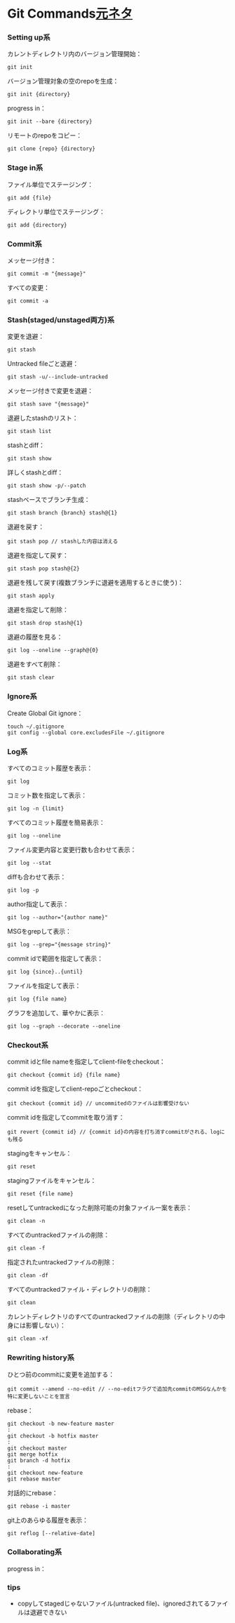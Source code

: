 # Git Commands[元ネタ](https://www.atlassian.com/git/tutorials/)

### Setting up系
カレントディレクトリ内のバージョン管理開始：
```
git init
```

バージョン管理対象の空のrepoを生成：
```
git init {directory}
```

progress in：
```
git init --bare {directory}
```

リモートのrepoをコピー：
```
git clone {repo} {directory}
```


### Stage in系
ファイル単位でステージング：
```
git add {file}
```

ディレクトリ単位でステージング：
```
git add {directory}
```


### Commit系
メッセージ付き：
```
git commit -m "{message}"
```

すべての変更：
```
git commit -a
```


### Stash(staged/unstaged両方)系
変更を退避：
```
git stash
```

Untracked fileごと退避：
```
git stash -u/--include-untracked
```

メッセージ付きで変更を退避：
```
git stash save "{message}"
```

退避したstashのリスト：
```
git stash list
```

stashとdiff：
```
git stash show
```

詳しくstashとdiff：
```
git stash show -p/--patch
```

stashベースでブランチ生成：
```
git stash branch {branch} stash@{1}
```

退避を戻す：
```
git stash pop // stashした内容は消える
```

退避を指定して戻す：
```
git stash pop stash@{2}
```

退避を残して戻す(複数ブランチに退避を適用するときに使う)：
```
git stash apply
```

退避を指定して削除：
```
git stash drop stash@{1}
```

退避の履歴を見る：
```
git log --oneline --graph@{0}
```

退避をすべて削除：
```
git stash clear
```


### Ignore系
Create Global Git ignore：
```
touch ~/.gitignore
git config --global core.excludesFile ~/.gitignore
```


### Log系
すべてのコミット履歴を表示：
```
git log
```

コミット数を指定して表示：
```
git log -n {limit}
```

すべてのコミット履歴を簡易表示：
```
git log --oneline
```

ファイル変更内容と変更行数も合わせて表示：
```
git log --stat
```

diffも合わせて表示：
```
git log -p
```

author指定して表示：
```
git log --author="{author name}"
```

MSGをgrepして表示：
```
git log --grep="{message string}"
```

commit idで範囲を指定して表示：
```
git log {since}..{until}
```

ファイルを指定して表示：
```
git log {file name}
```

グラフを追加して、華やかに表示：
```
git log --graph --decorate --oneline
```


### Checkout系
commit idとfile nameを指定してclient-fileをcheckout：
```
git checkout {commit id} {file name}
```

commit idを指定してclient-repoごとcheckout：
```
git checkout {commit id} // uncommitedのファイルは影響受けない
```

commit idを指定してcommitを取り消す：
```
git revert {commit id} // {commit id}の内容を打ち消すcommitがされる、logにも残る
```

stagingをキャンセル：
```
git reset
```

stagingファイルをキャンセル：
```
git reset {file name}
```

resetしてuntrackedになった削除可能の対象ファイル一案を表示：
```
git clean -n
```

すべてのuntrackedファイルの削除：
```
git clean -f
```

指定されたuntrackedファイルの削除：
```
git clean -df
```

すべてのuntrackedファイル・ディレクトリの削除：
```
git clean
```

カレントディレクトリのすべてのuntrackedファイルの削除（ディレクトリの中身には影響しない）：
```
git clean -xf
```

### Rewriting history系
ひとつ前のcommitに変更を追加する：
```
git commit --amend --no-edit // --no-editフラグで追加先commitのMSGなんかを特に変更しないことを宣言
```

rebase：
```
git checkout -b new-feature master
:
git checkout -b hotfix master
:
git checkout master
git merge hotfix
git branch -d hotfix
:
git checkout new-feature
git rebase master
```

対話的にrebase：
```
git rebase -i master
```

git上のあらゆる履歴を表示：
```
git reflog [--relative-date]
```


### Collaborating系
progress in：

### tips
- copyしてstagedじゃないファイル(untracked file)、ignoredされてるファイルは退避できない
